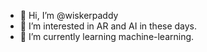 - 👋 Hi, I’m @wiskerpaddy
- 👀 I’m interested in AR and AI in these days.
- 🌱 I’m currently learning machine-learning.

<!---
wiskerpaddy/wiskerpaddy is a ✨ special ✨ repository because its `README.md` (this file) appears on your GitHub profile.
You can click the Preview link to take a look at your changes.
--->

